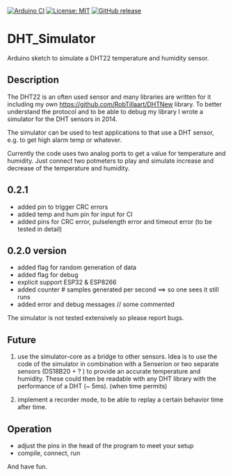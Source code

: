 
[![Arduino CI](https://github.com/RobTillaart/DHT_Simulator/workflows/Arduino%20CI/badge.svg)](https://github.com/marketplace/actions/arduino_ci)
[![License: MIT](https://img.shields.io/badge/license-MIT-green.svg)](https://github.com/RobTillaart/DHT_Simulator/blob/master/LICENSE)
[![GitHub release](https://img.shields.io/github/release/RobTillaart/DHT_Simulator.svg?maxAge=3600)](https://github.com/RobTillaart/DHT_Simulator/releases)

# DHT_Simulator

Arduino sketch to simulate a DHT22 temperature and humidity sensor.

## Description

The DHT22 is an often used sensor and many libraries are written for it
including my own https://github.com/RobTillaart/DHTNew library. 
To better understand the protocol and to be able to debug my library 
I wrote a simulator for the DHT sensors in 2014.

The simulator can be used to test applications to that use a DHT sensor,
e.g. to get high alarm temp or whatever.

Currently the code uses two analog ports to get a value for temperature 
and humidity. Just connect two potmeters to play and simulate increase and 
decrease of the temperature and humidity.

## 0.2.1

- added pin to trigger CRC errors
- added temp and hum pin for input for CI
- added pins for CRC error, pulselength error and timeout error 
(to be tested in detail)


## 0.2.0 version

- added flag for random generation of data
- added flag for debug
- explicit support ESP32 & ESP8266
- added counter # samples generated per second ==> so one sees it still runs
- added error and debug messages // some commented

The simulator is not tested extensively so please report bugs.

## Future

1) use the simulator-core as a bridge to other sensors.
Idea is to use the code of the simulator in combination with a 
Senserion or two separate sensors (DS18B20 + ? ) to provide an 
accurate temperature and humidity. These could then be readable 
with any DHT library with the performance of a DHT (~ 5ms).
(when time permits)

2) implement a recorder mode, to be able to replay a certain
behavior time after time. 

## Operation

- adjust the pins in the head of the program to meet your setup
- compile, connect, run

And have fun.
